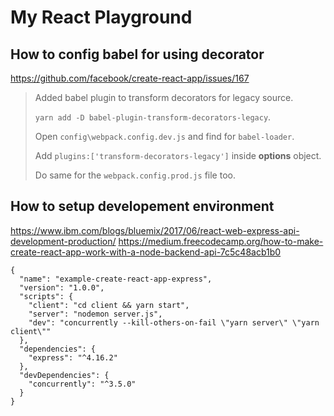 # My React Playground


## How to config babel for using decorator 

https://github.com/facebook/create-react-app/issues/167

> Added babel plugin to transform decorators for legacy source.
>
> `yarn add -D babel-plugin-transform-decorators-legacy`.
>
> Open `config\webpack.config.dev.js`  and find for `babel-loader`.
>
> Add `plugins:['transform-decorators-legacy']` inside **options** object.
>
> Do same for the `webpack.config.prod.js` file too. 

## How to setup developement environment

https://www.ibm.com/blogs/bluemix/2017/06/react-web-express-api-development-production/
https://medium.freecodecamp.org/how-to-make-create-react-app-work-with-a-node-backend-api-7c5c48acb1b0

```
{
  "name": "example-create-react-app-express",
  "version": "1.0.0",
  "scripts": {
    "client": "cd client && yarn start",
    "server": "nodemon server.js",
    "dev": "concurrently --kill-others-on-fail \"yarn server\" \"yarn client\""
  },
  "dependencies": {
    "express": "^4.16.2"
  },
  "devDependencies": {
    "concurrently": "^3.5.0"
  }
}
```
